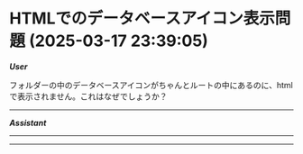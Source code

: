 <!-- Generated by SpecStory -->

# HTMLでのデータベースアイコン表示問題 (2025-03-17 23:39:05)

_**User**_

フォルダーの中のデータベースアイコンがちゃんとルートの中にあるのに、htmlで表示されません。これはなぜでしょうか？

---

_**Assistant**_



---



---

